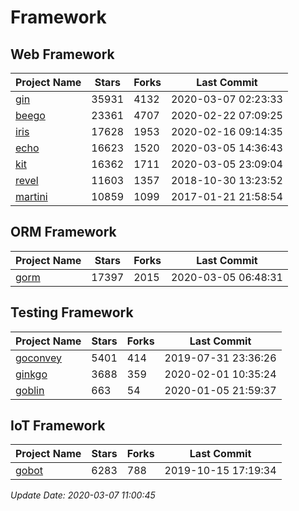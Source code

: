 # Framework

## Web Framework

| Project Name | Stars | Forks | Last Commit |
| ------------ | ----- | ----- | ----------- |
| [gin](https://github.com/gin-gonic/gin) | 35931 | 4132 | 2020-03-07 02:23:33 |
| [beego](https://github.com/astaxie/beego) | 23361 | 4707 | 2020-02-22 07:09:25 |
| [iris](https://github.com/kataras/iris) | 17628 | 1953 | 2020-02-16 09:14:35 |
| [echo](https://github.com/labstack/echo) | 16623 | 1520 | 2020-03-05 14:36:43 |
| [kit](https://github.com/go-kit/kit) | 16362 | 1711 | 2020-03-05 23:09:04 |
| [revel](https://github.com/revel/revel) | 11603 | 1357 | 2018-10-30 13:23:52 |
| [martini](https://github.com/go-martini/martini) | 10859 | 1099 | 2017-01-21 21:58:54 |

## ORM Framework

| Project Name | Stars | Forks | Last Commit |
| ------------ | ----- | ----- | ----------- |
| [gorm](https://github.com/jinzhu/gorm) | 17397 | 2015 | 2020-03-05 06:48:31 |

## Testing Framework

| Project Name | Stars | Forks | Last Commit |
| ------------ | ----- | ----- | ----------- |
| [goconvey](https://github.com/smartystreets/goconvey) | 5401 | 414 | 2019-07-31 23:36:26 |
| [ginkgo](https://github.com/onsi/ginkgo) | 3688 | 359 | 2020-02-01 10:35:24 |
| [goblin](https://github.com/franela/goblin) | 663 | 54 | 2020-01-05 21:59:37 |

## IoT Framework

| Project Name | Stars | Forks | Last Commit |
| ------------ | ----- | ----- | ----------- |
| [gobot](https://github.com/hybridgroup/gobot) | 6283 | 788 | 2019-10-15 17:19:34 |

*Update Date: 2020-03-07 11:00:45*